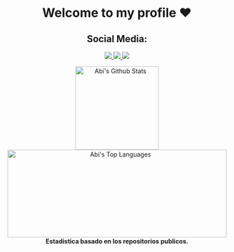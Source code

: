 <!--
## <div align="center"> Mi perrito se llama Bruno  :dog: -->

<h1 align="center"> Welcome to my profile ❤️ </h1>
<h2 align="center"> Social Media: </h2>
  <p align="center">
    <a href="https://stackoverflow.com/users/22259843/abisinia">
      <img src="https://img.shields.io/badge/stack%20overflow-FEFDFC?&style=for-the-badge&logo=stack%20overflow&logoColor=ef8236&color=black&labelColor=black">
    </a>
    <a href="https://instagram.com/_menciia_"> 
      <img src="https://img.shields.io/badge/Instagram-FEFDFC?&style=for-the-badge&logo=Instagram&logoColor=E4405F&labelColor=black&color=black">
    </a>
    <a href="https://www.linkedin.com/in/bautista-abisinia"> 
      <img src="https://img.shields.io/badge/linkedin-FEFDFC?&style=for-the-badge&logo=linkedin&logoColor=0e76a8&labelColor=black&color=black">
    </a>
  </p>


<p align="center">
  <a href="https://github.com/anuraghazra/github-readme-stats"><img alt="Abi's Github Stats" src="https://github-readme-stats.vercel.app/api/?username=Abisinia-Bautista&theme=synthwave&show_icons=true&border_radius=10" height="190px"/></a>
  <br/>
  <a href="https://github.com/anuraghazra/github-readme-stats"><img alt="Abi's Top Languages" src="https://github-readme-stats.vercel.app/api/top-langs/?username=Abisinia-Bautista&hide_progress=true&theme=jolly&border_radius=10" height="200px" width="500px" /></a>
  <br/>
  <b>Estadistica basado en los repositorios publicos.</b>
</p>

<!--
<p align="left">
  <a href="https://github.com/Abisinia-Bautista?tab=repositories"><img alt="All Repositories" title="All Repositories" src="https://custom-icon-badges.herokuapp.com/badge/-All%20Repos-2962FF?style=for-the-badge&logoColor=white&logo=repo"/></a>
</p>
-->
